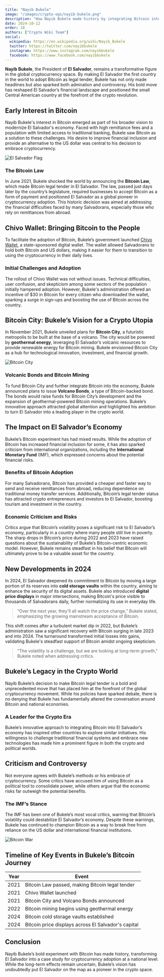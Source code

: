 ```yaml
---
title: "Nayib Bukele"
image: "/images/crypto-ogs/nayib-bukele.png"
description: "How Nayib Bukele made history by integrating Bitcoin into El Salvador’s economy."
date: 2024-10-12
order: 18
authors: ["Crypto Wiki Team"]
social:
  wikipedia: https://en.wikipedia.org/wiki/Nayib_Bukele
  twitter: https://twitter.com/nayibbukele
  instagram: https://www.instagram.com/nayibbukele
  facebook: https://www.facebook.com/nayibbukele
---
```


**Nayib Bukele**, the President of **El Salvador**, remains a transformative figure in the global cryptocurrency space. By making El Salvador the first country in the world to adopt Bitcoin as legal tender, Bukele has not only made headlines but also sparked both admiration and controversy. His bold move has reshaped El Salvador’s financial landscape and positioned the small Central American country at the forefront of the crypto revolution.

## Early Interest in Bitcoin

Nayib Bukele's interest in Bitcoin emerged as part of his broader vision to modernize El Salvador's economy. Faced with high remittance fees and a population with limited access to traditional banking, Bukele saw Bitcoin as a solution to these challenges. His desire to improve financial inclusion and provide an alternative to the US dollar was central to his decision to embrace cryptocurrency.

![El Salvador Flag](/images/posts/flag-el-salvador.jpg)

### The Bitcoin Law

In June 2021, Bukele shocked the world by announcing the **Bitcoin Law**, which made Bitcoin legal tender in El Salvador. The law, passed just days later by the country’s legislature, required businesses to accept Bitcoin as a form of payment and positioned El Salvador as a global pioneer in cryptocurrency adoption. This historic decision was aimed at addressing the financial difficulties faced by many Salvadorans, especially those who rely on remittances from abroad.

## Chivo Wallet: Bringing Bitcoin to the People

To facilitate the adoption of Bitcoin, Bukele’s government launched [Chivo Wallet](https://www.chivowallet.com/), a state-sponsored digital wallet. The wallet allowed Salvadorans to hold both Bitcoin and US dollars, making it easier for them to transition to using the cryptocurrency in their daily lives.

### Initial Challenges and Adoption

The rollout of Chivo Wallet was not without issues. Technical difficulties, user confusion, and skepticism among some sectors of the population initially hampered adoption. However, Bukele's administration offered an incentive of $30 in Bitcoin for every citizen who downloaded the wallet, sparking a surge in sign-ups and boosting the use of Bitcoin across the country.

## Bitcoin City: Bukele’s Vision for a Crypto Utopia

In November 2021, Bukele unveiled plans for **Bitcoin City**, a futuristic metropolis to be built at the base of a volcano. The city would be powered by **geothermal energy**, leveraging El Salvador’s volcanic resources to provide renewable energy for Bitcoin mining. Bukele envisioned Bitcoin City as a hub for technological innovation, investment, and financial growth.

![Bitcoin City](/images/posts/bitcoin-vs-fiat.jpg)

### Volcanic Bonds and Bitcoin Mining

To fund Bitcoin City and further integrate Bitcoin into the economy, Bukele announced plans to issue **Volcano Bonds**, a type of Bitcoin-backed bond. The bonds would raise funds for Bitcoin City’s development and the expansion of geothermal-powered Bitcoin mining operations. Bukele’s innovative approach attracted global attention and highlighted his ambition to turn El Salvador into a leading player in the crypto world.

## The Impact on El Salvador’s Economy

Bukele’s Bitcoin experiment has had mixed results. While the adoption of Bitcoin has increased financial inclusion for some, it has also sparked criticism from international organizations, including the **International Monetary Fund** (IMF), which expressed concerns about the potential financial risks.

### Benefits of Bitcoin Adoption

For many Salvadorans, Bitcoin has provided a cheaper and faster way to send and receive remittances from abroad, reducing dependence on traditional money transfer services. Additionally, Bitcoin’s legal tender status has attracted crypto entrepreneurs and investors to El Salvador, boosting tourism and investment in the country.

### Economic Criticism and Risks

Critics argue that Bitcoin’s volatility poses a significant risk to El Salvador’s economy, particularly in a country where many people still live in poverty. The sharp drops in Bitcoin’s price during 2022 and 2023 have raised questions about the sustainability of Bukele’s Bitcoin-centric economic model. However, Bukele remains steadfast in his belief that Bitcoin will ultimately prove to be a valuable asset for the country.

## New Developments in 2024

In 2024, El Salvador deepened its commitment to Bitcoin by moving a large portion of its reserves into **cold storage vaults** within the country, aiming to enhance the security of its digital assets. Bukele also introduced **digital price displays** in major intersections, making Bitcoin's price visible to thousands of Salvadorans daily, further normalizing its use in everyday life.

> “Over the next year, they'll all watch the price change,” Bukele stated, emphasizing the growing mainstream acceptance of Bitcoin.

This shift comes after a turbulent market dip in 2022, but Bukele’s administration saw a significant recovery with Bitcoin surging in late 2023 and into 2024. The turnaround transformed initial losses into gains, validating Bukele's steadfast support of Bitcoin amidst ongoing skepticism.

> "The volatility is a challenge, but we are looking at long-term growth," Bukele noted when addressing critics.

## Bukele’s Legacy in the Crypto World

Nayib Bukele’s decision to make Bitcoin legal tender is a bold and unprecedented move that has placed him at the forefront of the global cryptocurrency movement. While his policies have sparked debate, there is no denying that Bukele has fundamentally altered the conversation around Bitcoin and national economies.

### A Leader for the Crypto Era

Bukele’s innovative approach to integrating Bitcoin into El Salvador’s economy has inspired other countries to explore similar initiatives. His willingness to challenge traditional financial systems and embrace new technologies has made him a prominent figure in both the crypto and political worlds.

## Criticism and Controversy

Not everyone agrees with Bukele’s methods or his embrace of cryptocurrency. Some critics have accused him of using Bitcoin as a political tool to consolidate power, while others argue that the economic risks far outweigh the potential benefits.

### The IMF’s Stance

The IMF has been one of Bukele’s most vocal critics, warning that Bitcoin’s volatility could destabilize El Salvador’s economy. Despite these warnings, Bukele has continued to champion Bitcoin as a way to break free from reliance on the US dollar and international financial institutions.

![Bitcoin War](/images/posts/bitcoin-locked.jpg)

## Timeline of Key Events in Bukele’s Bitcoin Journey

| **Year** | **Event**                                           |
| -------- | --------------------------------------------------- |
| 2021     | Bitcoin Law passed, making Bitcoin legal tender     |
| 2021     | Chivo Wallet launched                               |
| 2021     | Bitcoin City and Volcano Bonds announced            |
| 2022     | Bitcoin mining begins using geothermal energy       |
| 2024     | Bitcoin cold storage vaults established             |
| 2024     | Bitcoin price displays across El Salvador's capital |

## Conclusion

Nayib Bukele’s bold experiment with Bitcoin has made history, transforming El Salvador into a case study for cryptocurrency adoption at a national level. While the long-term effects remain uncertain, Bukele’s vision has undoubtedly put El Salvador on the map as a pioneer in the crypto space.
